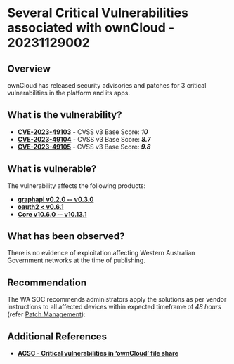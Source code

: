 # Several Critical Vulnerabilities associated with ownCloud  - 20231129002

## Overview

ownCloud has released security advisories and patches for 3 critical vulnerabilities in the platform and its apps.


## What is the vulnerability?

- [**CVE-2023-49103**](https://nvd.nist.gov/vuln/detail/CVE-2023-49103) - CVSS v3 Base Score: ***10***
- [**CVE-2023-49104**](https://nvd.nist.gov/vuln/detail/CVE-2023-49104) - CVSS v3 Base Score: ***8.7***
- [**CVE-2023-49105**](https://nvd.nist.gov/vuln/detail/CVE-2023-49105) - CVSS v3 Base Score: ***9.8***

## What is vulnerable?

The vulnerability affects the following products:

- [**graphapi v0.2.0 -- v0.3.0**](https://owncloud.com/security-advisories/disclosure-of-sensitive-credentials-and-configuration-in-containerized-deployments)
- [**oauth2 < v0.6.1**](https://owncloud.com/security-advisories/subdomain-validation-bypass)
- [**Core v10.6.0 -- v10.13.1**](https://owncloud.com/security-advisories/webdav-api-authentication-bypass-using-pre-signed-urls)

## What has been observed?

There is no evidence of exploitation affecting Western Australian Government networks at the time of publishing.

## Recommendation

The WA SOC recommends administrators apply the solutions as per vendor instructions to all affected devices within expected timeframe of *48 hours* (refer [Patch Management](../guidelines/patch-management.md)):

## Additional References

- [**ACSC - Critical vulnerabilities in ‘ownCloud’ file share**](https://www.cyber.gov.au/about-us/view-all-content/alerts-and-advisories/critical-vulnerabilities-owncloud-file-share)
